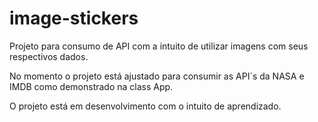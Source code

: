 # image-stickers

Projeto para consumo de API com a intuito de utilizar imagens com seus respectivos dados.

No momento o projeto está ajustado para consumir as API´s da NASA e IMDB como demonstrado na class App.

O projeto está em desenvolvimento com o intuito de aprendizado.
